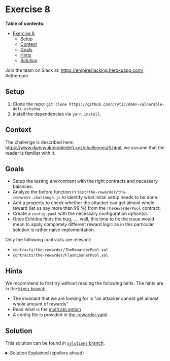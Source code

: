 # Exercise 8

**Table of contents:**

- [Exercise 8](#exercise-8)
  - [Setup](#setup)
  - [Context](#context)
  - [Goals](#goals)
  - [Hints](#hints)
  - [Solution](#solution)

Join the team on Slack at: https://empireslacking.herokuapp.com/ #ethereum

## Setup

1. Clone the repo: `git clone https://github.com/crytic/damn-vulnerable-defi-echidna`
2. install the dependencies via `yarn install`.

## Context

The challenge is described here: https://www.damnvulnerabledefi.xyz/challenges/5.html, we assume that the reader is familiar with it.

## Goals

- Setup the testing environment with the right contracts and necessary balances.
- Analyze the before function in `test/the-rewarder/the-rewarder.challenge.js` to identify what initial setup needs to be done.
- Add a property to check whether the attacker can get almost whole reward (let us say more than 99 %) from the `TheRewarderPool` contract.
- Create a `config.yaml` with the necessary configuration option(s).
- Once Echidna finds the bug, .... well, this time to fix the issue would mean to apply completely different reward logic as in this particular solution is rather naive implementation.

Only the following contracts are relevant:

- `contracts/the-rewarder/TheRewarderPool.sol`
- `contracts/the-rewarder/FlashLoanerPool.sol`

## Hints

We recommend to first try without reading the following hints. The hints are in the [`hints` branch](https://github.com/crytic/damn-vulnerable-defi-echidna/tree/hints).

- The invariant that we are looking for is "an attacker cannot get almost whole amount of rewards"
- Read what is the [multi abi option](../basic/common-testing-approaches.md#external-testing)
- A config file is provided in [the-rewarder.yaml](https://github.com/crytic/damn-vulnerable-defi-echidna/blob/solutions/the-rewarder.yaml)

## Solution

This solution can be found in [`solutions` branch](https://github.com/crytic/damn-vulnerable-defi-echidna/blob/solutions/contracts/the-rewarder/EchidnaRewarder.sol).

[ctf]: https://www.damnvulnerabledefi.xyz/

<details>
<summary>Solution Explained (spoilers ahead)</summary>

The goal of the rewarder challenge is to realize that an arbitrary user can call request a flash loan from `FlashLoanerPool` and borrow the whole amount of Damn Valuable Tokens (DVT) available. Then this amount of DVT can deposit into `TheRewarderPool`. By doing this, the user affects total proportion of tokens deposited in the `TheRewarderPool` (and thus gets the most of the percentage of deposited asset in that particular time on his/her side). Furthermore, if the user schedules it in the right time (once the `REWARDS_ROUND_MIN_DURATION` is reached), snapshot of users deposits is taken, the user repay immediately the loan (i.e., in the same transaction) and gets almost whole reward in return.
In fact, this can be done even if the arbitrary user has no DVT.

Echidna reveals this vulnerability by finding the right order of two function, simply calling (1) `TheRewarderPool.deposit()` (with prior approval) and (2) `TheRewarderPool.withdraw()` with the max amount of DVT borrowed in flash loan in both functions mentioned.

See example output below from Echidna:

```bash
echidna . --contract EchidnaRewarder --config ./the-rewarder.yaml
...

testRewards(): failed!💥
  Call sequence:
    *wait* Time delay: 441523 seconds Block delay: 9454
    setEnableDeposit(true) from: 0x0000000000000000000000000000000000030000
    setEnableWithdrawal(true) from: 0x0000000000000000000000000000000000030000
    flashLoan(39652220640884191256808) from: 0x0000000000000000000000000000000000030000
    testRewards() from: 0x0000000000000000000000000000000000030000

...
```

</details>
